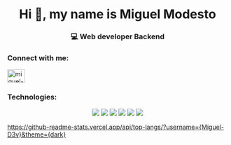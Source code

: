 <h1 align="center">Hi 👋, my name is Miguel Modesto</h1>  
<h3 align="center">💻 Web developer Backend</h3>  
  





  
<h3 align="left">Connect with me:</h3>  
<p align="left">  
<a href="https://linkedin.com/in/miguel-modesto-672b94232" target="blank"><img align="center" src="https://raw.githubusercontent.com/rahuldkjain/github-profile-readme-generator/master/src/images/icons/Social/linked-in-alt.svg" alt="miguel-modesto-672b94232" height="30" width="40" /></a>  
</p>  
  
<h3 align="left">Technologies:</h3>  
<p align="center">
<img src="https://img.shields.io/badge/JavaScript-323330?style=for-the-badge&logo=javascript&logoColor=F7DF1E">
<img src="https://img.shields.io/badge/Express.js-000000?style=for-the-badge&logo=express&logoColor=white">
<img src="https://img.shields.io/badge/Node.js-339933?style=for-the-badge&logo=nodedotjs&logoColor=white">
<img src="https://img.shields.io/badge/GIT-E44C30?style=for-the-badge&logo=git&logoColor=white">
<img src="https://img.shields.io/badge/PostgreSQL-316192?style=for-the-badge&logo=postgresql&logoColor=white">

<img src="https://img.shields.io/badge/Shell_Script-121011?style=for-the-badge&logo=gnu-bash&logoColor=white">
</p>
  
  

https://github-readme-stats.vercel.app/api/top-langs/?username={Miguel-D3v}&theme={dark}
